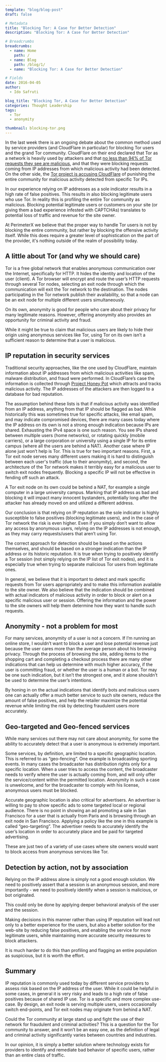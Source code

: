 ```yaml
---
template: "blog/blog-post"
draft: false

# Metadata
title: "Blocking Tor: A Case for Better Detection"
description: "Blocking Tor: A Case for Better Detection"

# Breadcrumbs
breadcrumbs:
  - name: Home
    path: /
  - name: Blog
    path: /blog/1/
  - name: "Blocking Tor: A Case for Better Detection"

# Fields
date: 2016-04-05
author:
  - Ido Safruti

blog_title: "Blocking Tor, A Case for Better Detection"
categories: Thought Leadership
tags:
  - Tor
  - anonymity

thumbnail: blocking-tor.png
---
```


In the last week there is an ongoing debate about the common method used by service providers (and CloudFlare in particular) for blocking Tor users and the grand Tor community.
CloudFlare on their end declared that Tor as a network is heavily used by attackers and that [no less than 94% of Tor requests they see are malicious](https://blog.cloudflare.com/the-trouble-with-tor/), and that they were blocking requests coming from IP addresses from which malicious activity had been detected. On the other side, the [Tor project is accusing CloudFlare](https://blog.torproject.org/blog/trouble-cloudflare) of punishing the entire community for malicious activity detected from specific Tor IPs.

In our experience relying on IP addresses as a sole indicator results in a high rate of false positives. This results in also blocking legitimate users who use Tor. In reality this is profiling the entire Tor community as malicious. Blocking potential legitimate users or customers on your site (or giving them a bad experience infested with CAPTCHAs) translates to potential loss of traffic and revenue for the site owner.

At PerimeterX we believe that the proper way to handle Tor users is not by blocking the entire community, but rather by blocking the offensive activity itself. While this does require a greater level of sophistication on the part of the provider, it's nothing outside of the realm of possibility today.

## A little about Tor (and why we should care)

Tor is a free global network that enables anonymous communication over the Internet, specifically for HTTP. It hides the identity and location of the user (client). A Tor browser will encrypt and route the user’s HTTP requests through several Tor nodes, selecting an exit node through which the communication will exit the Tor network to the destination. The nodes participating in the Tor network publish their availability, so that a node can be an exit node for multiple different users simultaneously.

On its own, anonymity is good for people who care about their privacy for many legitimate reasons. However, offering anonymity also provides an opportunity for criminal activity and fraud.

While it might be true to claim that malicious users are likely to hide their origin using anonymous services like Tor, using Tor on its own isn’t a sufficient reason to determine that a user is malicious.

## IP reputation in security services

Traditional security approaches, like the one used by CloudFlare, maintain information about IP addresses from which malicious activities like spam, malware distribution, and fraud were performed. In CloudFlare’s case the information is collected through [Project Honey Pot](https://www.projecthoneypot.org/) which attracts and tracks malicious activity. The IP addresses of the attackers are then logged to a database for bad reputation.

The assumption behind these lists is that if malicious activity was identified from an IP address, anything from that IP should be flagged as bad. While historically this was sometimes true for specific attacks, like email spam, and may indicate compromised devices, there are many cases today where the IP address on its own is not a strong enough indication because IPs are shared. Exhausting the IPv4 space is one such reason. You see IPs shared between multiple users (home networks), or rotating quickly (mobile carriers), or a large corporation or university using a single IP for its entire campus (where all the users are behind a NAT). Another case where IP alone just won’t help is Tor. This is true for two important reasons. First, a Tor exit node serves many different users making it is hard to distinguish between each user's traffic (due to their anonymity), and second, the architecture of the Tor network makes it terribly easy for a malicious user to switch exit nodes frequently. Blocking a specific IP will not be effective in fending off such an attack.

A Tor exit node on its own could be behind a NAT, for example a single computer in a large university campus. Marking that IP address as bad and blocking it will impact many innocent bystanders, potentially long after the attacker has already moved on and utilized a different address.

Our conclusion is that relying on IP reputation as the sole indicator is highly susceptible to false positives (blocking legitimate users), and in the case of Tor network the risk is even higher. Even if you simply don’t want to allow any access by anonymous users, relying on the IP addresses is not enough, as they may carry requests/users that aren’t using Tor.

The correct approach for detection should be based on the actions themselves, and should be based on a stronger indication than the IP address or its historic reputation. It is true when trying to positively identify a Tor session (not simply relying on the IP list of Tor exit nodes), and it is especially true when trying to separate malicious Tor users from legitimate ones.

In general, we believe that it is important to detect and mark specific requests from Tor users appropriately and to make this information available to the site owner. We also believe that the indication should be combined with actual indicators of malicious activity in order to block or alert on a specific malicious user or session. Offering the information and the power to the site owners will help them determine how they want to handle such requests.

## Anonymity - not a problem for most

For many services, anonymity of a user is not a concern. If I’m running an online store, I wouldn’t want to block a user and lose potential revenue just because the user cares more than the average person about his browsing privacy. Through the process of browsing the site, adding items to the shopping cart and completing a checkout process there are many other indications that can help us determine with much higher accuracy, if the user is committing fraud, or whether the user is a human or a bot. Tor may be one such indication, but it isn’t the strongest one, and it alone shouldn’t be used to determine the user’s intentions.

By honing in on the actual indications that identify bots and malicious users one can actually offer a much better service to such site owners, reduce the amount of false positives, and help the retailer maximize the potential revenue while limiting the risk by detecting fraudulent users more accurately.

## Geo-targeted and Geo-fenced services

While many services out there may not care about anonymity, for some the ability to accurately detect that a user is anonymous is extremely important.

Some services, by definition, are limited to a specific geographic location. This is referred to as “geo-fencing”. One example is broadcasting sporting events. In many cases the broadcaster has distribution rights only for a specific location. When a user tries to access the content, the broadcaster needs to verify where the user is actually coming from, and will only offer the service/content within the permitted location. Anonymity in such a case is unwelcome, and for the broadcaster to comply with his license, anonymous users must be blocked.

Accurate geographic location is also critical for advertisers. An advertiser is willing to pay to show specific ads to some targeted local or regional audience. There is no point in showing an ad promoting a sale in San Francisco for a user that is actually from Paris and is browsing through an exit node in San Francisco. Applying a policy like the one in this example is called “geo-targeting”. The advertiser needs to accurately identify the user’s location in order to accurately place and be paid for targeted advertising.

These are just two of a variety of use cases where site owners would want to block access from anonymous services like Tor.

## Detection by action, not by association

Relying on the IP address alone is simply not a good enough solution. We need to positively assert that a session is an anonymous session, and more importantly - we need to positively identify when a session is malicious, or bot originated.

This could only be done by applying deeper behavioral analysis of the user and the session.

Making decisions in this manner rather than using IP reputation will lead not only to a better experience for the users, but also a better solution for the web-site by reducing false positives, and enabling the service for more legitimate users, while maintaining more accurate security measures to block attackers.

It is much harder to do this than profiling and flagging an entire population as suspicious, but it is worth the effort.

## Summary

IP reputation is commonly used today by different service providers to assess risk based on the IP address of the user. While it could be helpful in some cases, in general it is very risky and leads to a high rate of false positives because of shared IP use. Tor is a specific and more complex use-case. By design, an exit node is serving multiple users, users occasionally switch end-points, and Tor exit nodes may originate from behind a NAT.

Could the Tor community at large stand up and fight the use of their network for fraudulent and criminal activities? This is a question for the Tor community to answer, and it won’t be an easy one, as the definition of legal and criminal activity significantly varies between countries and industries.

In our opinion, it is simply a better solution where technology exists for providers to identify and remediate bad behavior of specific users, rather than an entire class of traffic.

